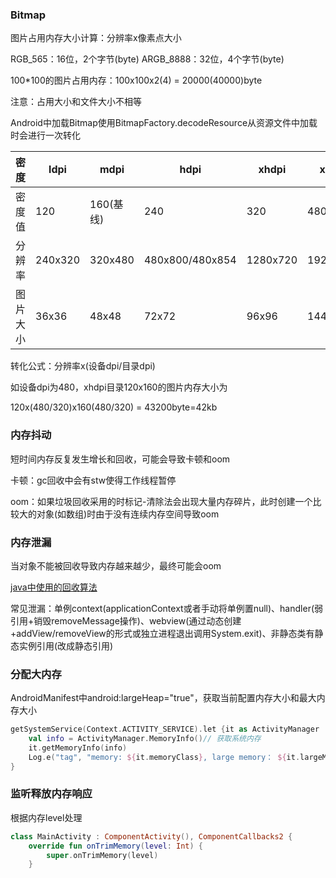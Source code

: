 ### Bitmap
图片占用内存大小计算：分辨率x像素点大小

RGB_565：16位，2个字节(byte)
ARGB_8888：32位，4个字节(byte)

100*100的图片占用内存：100x100x2(4) = 20000(40000)byte

注意：占用大小和文件大小不相等

Android中加载Bitmap使用BitmapFactory.decodeResource从资源文件中加载时会进行一次转化

|密度|ldpi|mdpi|hdpi|xhdpi|xxhdpi|xxxhdpi|
|--|--|--|--|--|--|--|
|密度值|120|160(基线)|240|320|480|640|
|分辨率|240x320|320x480|480x800/480x854|1280x720|1920x1080|3840x2160|
|图片大小|36x36|48x48|72x72|96x96|144x144|192x192|

转化公式：分辨率x(设备dpi/目录dpi)

如设备dpi为480，xhdpi目录120x160的图片内存大小为

120x(480/320)x160(480/320) = 43200byte=42kb

### 内存抖动
短时间内存反复发生增长和回收，可能会导致卡顿和oom

卡顿：gc回收中会有stw使得工作线程暂停

oom：如果垃圾回收采用的时标记-清除法会出现大量内存碎片，此时创建一个比较大的对象(如数组)时由于没有连续内存空间导致oom

### 内存泄漏
当对象不能被回收导致内存越来越少，最终可能会oom

[java中使用的回收算法](./java/java_jvm.md#obj_live)

常见泄漏：单例context(applicationContext或者手动将单例置null)、handler(弱引用+销毁removeMessage操作)、webview(通过动态创建+addView/removeView的形式或独立进程退出调用System.exit)、非静态类有静态实例引用(改成静态引用)

### 分配大内存
AndroidManifest中android:largeHeap="true"，获取当前配置内存大小和最大内存大小
```kotlin
getSystemService(Context.ACTIVITY_SERVICE).let {it as ActivityManager
    val info = ActivityManager.MemoryInfo()// 获取系统内存
    it.getMemoryInfo(info)
    Log.e("tag", "memory: ${it.memoryClass}, large memory： ${it.largeMemoryClass}, info: ${info.availMem} ${info.totalMem}")
}
```

### 监听释放内存响应
根据内存level处理
```kotlin
class MainActivity : ComponentActivity(), ComponentCallbacks2 {
    override fun onTrimMemory(level: Int) {
        super.onTrimMemory(level)
    }
```